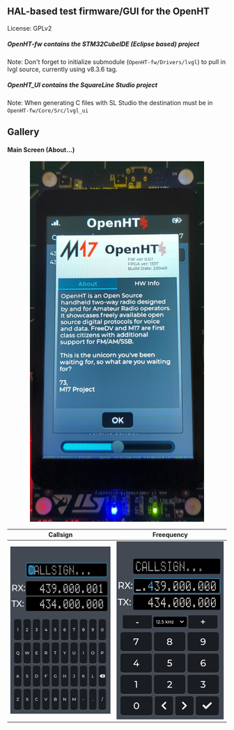 ## HAL-based test firmware/GUI for the OpenHT

License: GPLv2



##### OpenHT-fw contains the STM32CubeIDE (Eclipse based) project
Note: Don't forget to initialize submodule (`OpenHT-fw/Drivers/lvgl`) to pull in lvgl source, currently using v8.3.6 tag.

##### OpenHT_UI contains the SquareLine Studio project
Note: When generating C files with SL Studio the destination must be in `OpenHT-fw/Core/Src/lvgl_ui`


## Gallery
#### Main Screen (About...)
<center><img src="https://github.com/M17-Project/OpenHT-fw-test/blob/main/docs/openht_main_screen.jpg" width="400"></center>

Callsign             |  Freequency
:-------------------------:|:-------------------------:
![](https://github.com/M17-Project/OpenHT-fw-test/blob/main/docs/openht_screen_callsign.jpg)  |  ![](https://github.com/M17-Project/OpenHT-fw-test/blob/main/docs/openht_screen_freq.jpg)
